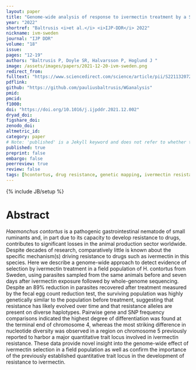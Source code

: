 ```yaml
---
layout: paper
title: "Genome-wide analysis of response to ivermectin treatment by a Swedish field population of <i>Haemonchus contortus</i>"
year: "2022"
shortref: "Baltrusis <i>et al.</i> <i>IJP-DDR</i> 2022"
nickname: ivm-sweden
journal: "IJP DDR"
volume: "18" 
issue:
pages: "12-19"
authors: "Baltrusis P, Doyle SR, Halvarsson P, Hoglund J "
image: /assets/images/papers/2021-12-20-ivm-sweden.png
redirect_from: 
fulltext: "https://www.sciencedirect.com/science/article/pii/S2211320721000555?via%3Dihub"
pdflink: 
github: "https://github.com/pauliusbaltrusis/WGanalysis"
pmid: 
pmcid: 
f1000: 
doi: "https://doi.org/10.1016/j.ijpddr.2021.12.002"
dryad_doi:
figshare_doi: 
zenodo_doi: 
altmetric_id: 
category: paper
# Note: 'published' is a Jekyll keyword and does not refer to whether the paper is published, but rather to whether this Markdown should be part of the rendered site.
published: true
preprint: false
embargo: false	
peerreview: true
review: false
tags: [hcontortus, drug resistance, genetic mapping, ivermectin resistance]
---
```

{% include JB/setup %}

# Abstract 

<i>Haemonchus contortus</i> is a pathogenic gastrointestinal nematode of small ruminants and, in part due to its capacity to develop resistance to drugs, 
contributes to significant losses in the animal production sector worldwide. Despite decades of research, comparatively little is known about the specific mechanism(s) driving resistance to drugs such as ivermectin in this species. Here we describe a genome-wide approach to detect evidence of selection by ivermectin treatment in a field population of H. contortus from Sweden, using parasites sampled from the same animals before and seven days after ivermectin exposure followed by whole-genome sequencing. Despite an 89% reduction in parasites recovered after treatment measured by the fecal egg count reduction test, the surviving population was highly genetically similar to the population before treatment, suggesting that resistance has likely evolved over time and that resistance alleles are present on diverse haplotypes. Pairwise gene and SNP frequency comparisons indicated the highest degree of differentiation was found at the terminal end of chromosome 4, whereas the most striking difference in nucleotide diversity was observed in a region on chromosome 5 previously reported to harbor a major quantitative trait locus involved in ivermectin resistance. These data provide novel insight into the genome-wide effect of ivermectin selection in a field population as well as confirm the importance of the previously established quantitative trait locus in the development of resistance to ivermectin.
